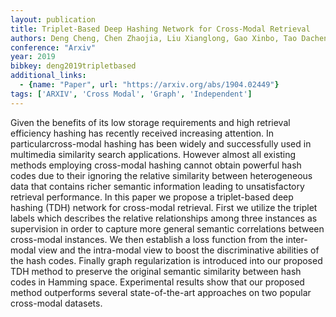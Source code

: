 ```yaml
---
layout: publication
title: Triplet-Based Deep Hashing Network for Cross-Modal Retrieval
authors: Deng Cheng, Chen Zhaojia, Liu Xianglong, Gao Xinbo, Tao Dacheng
conference: "Arxiv"
year: 2019
bibkey: deng2019tripletbased
additional_links:
  - {name: "Paper", url: "https://arxiv.org/abs/1904.02449"}
tags: ['ARXIV', 'Cross Modal', 'Graph', 'Independent']
---
```

Given the benefits of its low storage requirements and high retrieval efficiency hashing has recently received increasing attention. In particularcross-modal hashing has been widely and successfully used in multimedia similarity search applications. However almost all existing methods employing cross-modal hashing cannot obtain powerful hash codes due to their ignoring the relative similarity between heterogeneous data that contains richer semantic information leading to unsatisfactory retrieval performance. In this paper we propose a triplet-based deep hashing (TDH) network for cross-modal retrieval. First we utilize the triplet labels which describes the relative relationships among three instances as supervision in order to capture more general semantic correlations between cross-modal instances. We then establish a loss function from the inter-modal view and the intra-modal view to boost the discriminative abilities of the hash codes. Finally graph regularization is introduced into our proposed TDH method to preserve the original semantic similarity between hash codes in Hamming space. Experimental results show that our proposed method outperforms several state-of-the-art approaches on two popular cross-modal datasets.
